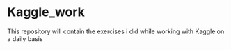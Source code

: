 # Kaggle_work
This repository will contain the exercises i did while working with Kaggle on a daily basis
